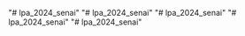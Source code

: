 "# lpa_2024_senai" 
"# lpa_2024_senai" 
"# lpa_2024_senai" 
"# lpa_2024_senai" 
"# lpa_2024_senai" 

